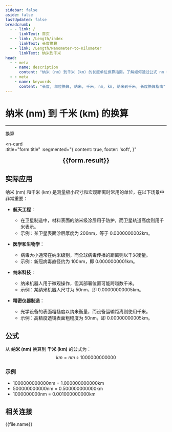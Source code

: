 ```yaml
---
sidebar: false
aside: false
lastUpdated: false
breadcrumb:
  - - link: /
      linkText: 首页
  - - link: /Length/index
      linkText: 长度换算
  - - link: /Length/Nanometer-to-Kilometer
      linkText: 纳米到千米
head:
  - - meta
    - name: description
      content: "纳米 (nm) 到千米 (km) 的长度单位换算指南。了解如何通过公式 nm ÷ 1000000000000 换算为千米。"
  - - meta
    - name: keywords
      content: "长度, 单位换算, 纳米, 千米, nm, km, 纳米到千米, 长度换算指南"
---
```

# 纳米 (nm) 到 千米 (km) 的换算
---
<script setup>
import { onMounted, reactive, inject, ref } from 'vue'
import { NButton, NForm, NFormItem, NInput, NInputNumber, NSelect, NCard, useMessage,NGrid ,NGi } from 'naive-ui'
import { defineClientComponent } from 'vitepress'
import { Length } from '../../files';
const seoKey = ['单位转换器','单位换算','长度单位转换器','长度单位转换','尺寸换算','长度单位换算','长度单位换算表','纳米千米','纳米和千米','纳米单位','一纳米等于多少千米','纳米到千米换算','nm km','纳米和千米的换算单位','纳米千米转换','km是什么单位','纳米和千米','纳米换算','nm','千米单位','长度换算公式','纳米转千米','千米换算','纳米计算器','千米计算器','长度单位','纳米到千米公式','千米转换器','纳米千米对照表','长度转换','单位换算表','纳米千米换算器','千米长度','纳米长度','长度计算','单位转换公式','纳米千米计算','长度换算器','千米单位换算','纳米单位换算','长度单位转换表','纳米千米转换表']
const convert = inject('convert')

const form = reactive({
  number: null,
  result: '',
  title: '纳米 (nm) 到 千米 (km) 的换算'
})

const convertHandler = () => {
  if (form.number !== null && !isNaN(form.number)) {
    const convertedValue = parseFloat(form.number) / 1000000000000
    form.result = `${form.number}nm = ${convertedValue.toFixed(12)}km`
  } else {
    form.result = '请输入有效的数值。'
  }
}
</script>

<n-form size="large" :model="form">
  <n-form-item label="纳米 (nm)">
    <n-input-number v-model:value="form.number" placeholder="输入纳米" style="width: 100%" />
  </n-form-item>
  <n-form-item>
    <n-button type="info" @click="convertHandler" block>换算</n-button>
  </n-form-item>
</n-form>

<n-card  
  :title="form.title"
  :segmented="{
    content: true,
    footer: 'soft',
  }"
>
  <div  style="text-align:center;font-size:20px;">
    <strong>{{form.result}}</strong>
  </div>
    <template #footer>
    <div>
      <span v-for="item of seoKey">{{item}}，</span>
    </div>
  </template>
</n-card>

## 实际应用

纳米 (nm) 和千米 (km) 是测量极小尺寸和宏观距离时常用的单位，在以下场景中非常重要：

- **航天工程**：
  - 在卫星制造中，材料表面的纳米级涂层用于防护，而卫星轨道高度则用千米表示。
  - 示例：某卫星表面涂层厚度为 200nm，等于 0.0000000002km。

- **医学和生物学**：
  - 病毒大小通常在纳米级别，而全球病毒传播的距离则以千米衡量。
  - 示例：新冠病毒直径约为 100nm，即 0.0000000001km。

- **纳米科技**：
  - 纳米机器人用于微观操作，但其部署位置可能跨越数千米。
  - 示例：某纳米机器人尺寸为 50nm，即 0.00000000005km。

- **精密仪器制造**：
  - 光学设备的表面粗糙度以纳米衡量，而设备运输距离则使用千米。
  - 示例：高精度透镜表面粗糙度为 50nm，即 0.00000000005km。

## 公式

从 **纳米 (nm)** 换算到 **千米 (km)** 的公式为：
$$ km = nm \div 1000000000000 $$

### 示例
- 1000000000000nm = 1.000000000000km
- 500000000000nm = 0.500000000000km
- 1000000000nm = 0.001000000000km

## 相关连接
<n-grid x-gap="12" :cols="2">
  <n-gi v-for="(file, index) in Length" :key="index">
    <n-button
      text
      tag="a"
      :href="file.path"
      type="info"
    >
      {{file.name}}
    </n-button>
  </n-gi>
</n-grid>